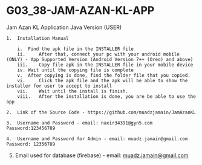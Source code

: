 # G03_38-JAM-AZAN-KL-APP

Jam Azan KL Application Java Version (USER)

	1.	Installation Manual
		
		i. 	Find the apk file in the INSTALLER file
		ii. 	After that, connect your pc with your android mobile (ONLY) - App Supported Version (Android Version 7++ (Oreo) and above)
		iii. 	Copy file apk in the INSTALLER file in your mobile device
		iv.	Wait until the copying file is complete
		v.	After copying is done, find the folder file that you copied.
		vi. 	Click the apk file and the apk will be able to show the installer for user to accept to install
		vii.	Wait until the install is finish.
		viii.	After the installation is done, you are be able to use the app

	2.	Link of the Source Code - https://github.com/muadzjamain/JamAzanKL

	3.	Username and Password - email: naxir34391@gyn5.com 	Password:123456789

	4.  Username and Password for Admin - email: muadz.jamain@gmail.com  Password: 12356789
  
  5.  Email used for database (firebase) - email: muadz.jamain@gmail.com 
